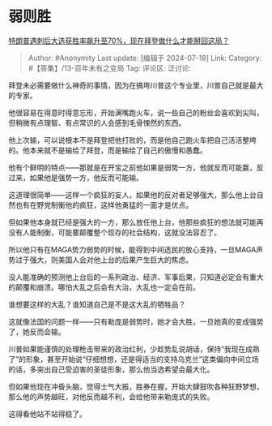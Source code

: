 # 弱则胜
[特朗普遇刺后大选获胜率飙升至70%，现在拜登做什么才能掰回这局？](https://www.zhihu.com/question/661674688/answer/3565373395)

> Author: #Anonymity
> Last update: [编辑于 2024-07-18]
> Link:
> Category: #【答集】/13-百年未有之变局 
> Tag: 
> 评论区:
> 泛讨论:

拜登未必需要做什么神奇的事情，因为在搞垮川普这个专业里，川普自己就是最大的专家。

他很容易在得意时得意忘形，开始满嘴跑火车，说一些自己的粉丝会喜欢到尖叫，但稍微有点理智、有点常识的人会感到毛骨悚然的东西。

他上次输，可以说根本不是拜登把他打败的，而是他自己跑火车把自己活活整垮的。他本来就不是输给了拜登，而是输给了自己的傲慢和愚蠢。

他有个鲜明的特点——那就是在开宝之前他如果是弱势一方，他就反而可能赢，反过来，如果他是强势一方，他反而可能输。

这道理很简单——这样一个疯狂的妄人，如果他的反对者足够强大，那么他上台自然也有在野党制衡他的疯狂，这样他勇猛的一面才是优点。

但如果他本身就已经是强大的一方，那么放任他上台，他那些疯狂的想法就可能再没有人能制衡，可能要颠覆整个现存的社会结构，这就没法容忍了。

所以他只有在MAGA势力弱势的时候，能得到中间选民的放心支持，一旦MAGA声势过于强大，则美国人会对他上台的后果产生巨大的焦虑。

没人能准确的预测他上台后的一系列政治、经济、军事后果，只知道必定会有重大的颠覆和崩溃。哪怕大乱之后会有大治，大乱也一定会在前。

谁想要这样的大乱？谁知道自己是不是这大乱的牺牲品？

这就像法国的问题一样——只有勒庞是弱势时，她才会大胜，一旦她真的变成强势了，她反而会输。

川普如果能谨慎的处理枪击带来的政治红利，少趁势乱说胡话，保持“我现在成熟了”的形象，甚至开始说“仔细想想，还是得适当的支持乌克兰”这类偏向中间立场的话，多突出自己受迫害的圣徒形象，那么他当选希望会最大化。

但如果他现在冲昏头脑，觉得士气大振，胜券在握，开始大肆鼓吹各种狂野梦想，那么他的声势越旺，对他反而越不利，会给他带来勒庞式的失败。

这得看他站不站得稳了。